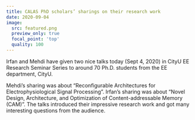 ```yaml
---
title: CALAS PhD scholars’ sharings on their research work
date: 2020-09-04
image:
  src: featured.png
  preview_only: true
  focal_point: 'top'
  quality: 100
---
```

Irfan and Mehdi have given two nice talks today (Sept 4, 2020) in CityU EE Research Seminar Series to around 70 Ph.D. students from the EE department, CityU.
<!--more-->

Mehdi’s sharing was about “Reconfigurable Architectures for Electrophysiological Signal Processing”. Irfan’s sharing was about “Novel Design, Architecture, and Optimization of Content-addressable Memory (CAM)”. The talks introduced their impressive research work and got many interesting questions from the audience.
